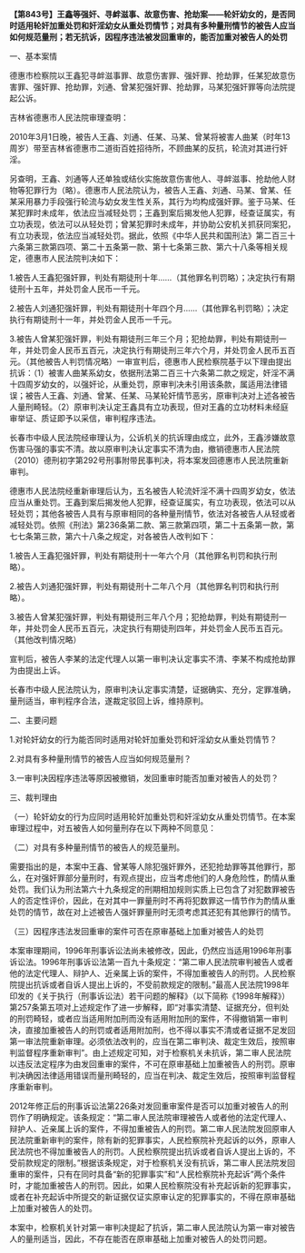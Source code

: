 **【第843号】王鑫等强奸、寻衅滋事、故意伤害、抢劫案——轮奸幼女的，是否同时适用轮奸加重处罚和奸淫幼女从重处罚情节；对具有多种量刑情节的被告人应当如何规范量刑；若无抗诉，因程序违法被发回重审的，能否加重对被告人的处罚**

一、基本案情

德惠市检察院以王鑫犯寻衅滋事罪、故意伤害罪、强奸罪、抢劫罪，任某犯故意伤害罪、强奸罪、抢劫罪，刘通、曾某犯强奸罪、抢劫罪，马某犯强奸罪等向法院提起公诉。

吉林省德惠市人民法院审理查明：

2010年3月1日晚，被告人王鑫、刘通、任某、马某、曾某将被害人曲某（时年13周岁）带至吉林省德惠市二道街百姓招待所，不顾曲某的反抗，轮流对其进行奸淫。

另查明，王鑫、刘通等人还单独或结伙实施故意伤害他人、寻衅滋事、抢劫他人财物等犯罪行为（略）。德惠市人民法院认为，被告人王鑫、刘通、马某、曾某、任某采用暴力手段强行轮流与幼女发生性关系，其行为均构成强奸罪。鉴于马某、任某犯罪时未成年，依法应当减轻处罚；王鑫到案后揭发他人犯罪，经查证属实，有立功表现，依法可以从轻处罚；曾某犯罪时未成年，并协助公安机关抓获同案犯，有立功表现，依法应当减轻处罚。据此，依照《中华人民共和国刑法》第二百三十六条第三款第四项、第二十五条第一款、第十七条第三款、第六十八条等相关规定，德惠市人民法院判决如下：

1.被告人王鑫犯强奸罪，判处有期徒刑十年……（其他罪名判罚略）；决定执行有期徒刑十五年，并处罚金人民币一千元。

2.被告人刘通犯强奸罪，判处有期徒刑十年四个月……（其他罪名判罚略）；决定执行有期徒刑十一年，并处罚金人民币一千元。

3.被告人曾某犯强奸罪，判处有期徒刑三年三个月；犯抢劫罪，判处有期徒刑一年，并处罚金人民币五百元，决定执行有期徒刑三年六个月，并处罚金人民币五百元。（其他被告人判罚情况略）一审宣判后，德惠市人民检察院基于以下理由提出抗诉：（1）被害人曲某系幼女，依据刑法第二百三十六条第二款之规定，奸淫不满十四周岁幼女的，以强奸论，从重处罚，原审判决未引用该条款，属适用法律错误；被告人王鑫、刘通、曾某、任某、马某轮奸情节恶劣，原审判决对上述各被告人量刑畸轻。（2）原审判决认定王鑫具有立功表现，但对王鑫的立功材料未经庭审举证、质证即予以采信，审判程序违法。

长春市中级人民法院经审理认为，公诉机关的抗诉理由成立，此外，王鑫涉嫌故意伤害马强的事实不清。故以原审判决认定事实不清为由，撤销德惠市人民法院（2010）德刑初字第292号刑事附带民事判决，将本案发回德惠市人民法院重新审判。

德惠市人民法院经重新审理后认为，五名被告人轮流奸淫不满十四周岁幼女，依法应当从重处罚。王鑫到案后揭发他人犯罪，经查证属实，有立功表现，依法可以从轻处罚；其他各被告人具有与原审相同的各种量刑情节，依法对各被告人从轻或者减轻处罚。依照《刑法》第236条第二款、第三款第四项，第二十五条第一款，第七七条第三款，第六十八条之规定，对各被告人改判如下：

1.被告人王鑫犯强奸罪，判处有期徒刑十一年六个月（其他罪名判罚和执行刑略）。

2.被告人刘通犯强奸罪，判处有期徒刑十二年八个月（其他罪名判罚和执行刑略）。

3.被告人曾某犯强奸罪，判处有期徒刑三年八个月；犯抢劫罪，判处有期徒刑一年，并处罚金人民币五百元，决定执行有期徒刑四年，并处罚金人民币五百元。（其他改判情况略）

宣判后，被告人李某的法定代理人以第一审判决认定事实不清、李某不构成抢劫罪为由提出上诉。

长春市中级人民法院认为，原审判决认定事实清楚，证据确实、充分，定罪准确，量刑适当，审判程序合法，遂裁定驳回上诉，维持原判。

二、主要问题

1.对轮奸幼女的行为能否同时适用对轮奸加重处罚和奸淫幼女从重处罚情节？

2.对具有多种量刑情节的被告人应当如何规范量刑？

3.一审判决因程序违法等原因被撤销，发回重审时能否加重对被告人的处罚？

三、裁判理由

（一）轮奸幼女的行为应同时适用轮奸加重处罚和奸淫幼女从重处罚情节。在本案审理过程中，对五被告人如何量刑存在以下两种不同意见：

（二）对具有多种量刑情节的被告人的规范量刑。

需要指出的是，本案中王鑫、曾某等人除犯强奸罪外，还犯抢劫罪等其他罪行，那么，在对强奸罪部分量刑时，有观点提出，应当考虑他们的人身危险性，酌情从重处罚。我们认为刑法第六十九条规定的刑期相加规则实质上已包含了对犯数罪被告人的否定性评价，因此，在对其中一罪量刑时不再将犯数罪这一情节作为酌情从重处罚的情节，故在对上述被告人强奸罪量刑时无须考虑其还犯有其他罪行的情节。

（三）因程序违法发回重审的案件可否在原审基础上加重对被告人的处罚

本案审理期间，1996年刑事诉讼法尚未被修改，因此，仍然应当适用1996年刑事诉讼法。1996年刑事诉讼法第一百九十条规定：“第二审人民法院审判被告人或者他的法定代理人、辩护人、近亲属上诉的案件，不得加重被告人的刑罚。人民检察院提出抗诉或者自诉人提出上诉的，不受前款规定的限制。”最高人民法院1998年印发的《关于执行（刑事诉讼法）若干问题的解释》（以下简称《1998年解释》）第257条第五项对上述规定作了进一步解释，即“对事实清楚、证据充分，但判处的刑罚畸轻，或者应当适用附加刑而没有适用附加刑的案件，不得撤销第一审判决，直接加重被告人的刑罚或者适用附加刑，也不得以事实不清或者证据不足发回第一审法院重新审理。必须依法改判的，应当在第二审判决、裁定生效后，按照审判监督程序重新审判”。由上述规定可知，对于检察机关未抗诉，第二审人民法院以违反法定程序为由发回重审的案件，不可在原审基础上加重被告人的刑罚。原审判决确因法律适用错误而量刑畸轻的，应当在判决、裁定生效后，按照审判监督程序重新审判。

2012年修正后的刑事诉讼法第226条对发回重审案件是否可以加重对被告人的刑罚作了明确规定。该条规定：“第二审人民法院审理被告人或者他的法定代理人、辩护人、近亲属上诉的案件，不得加重被告人的刑罚。第二审人民法院发回原审人民法院重新审判的案件，除有新的犯罪事实，人民检察院补充起诉的以外，原审人民法院也不得加重被告人的刑罚。人民检察院提出抗诉或者自诉人提出上诉的，不受前款规定的限制。”根据该条规定，对于检察机关没有抗诉，第二审人民法院发回重审的案件，只有在同时具备“新的犯罪事实”和“人民检察院补充起诉”两个条件时，才能加重被告人的刑罚。因此，如果人民检察院没有补充起诉新的犯罪事实，或者在补充起诉中所提交的新证据仅证实原审认定的犯罪事实的，不得在原审基础上加重对被告人的处罚。

本案中，检察机关针对第一审判决提起了抗诉，第二审人民法院认为第一审对被告人的量刑适当，因此，不存在能否在原审基础上加重对被告人的处罚问题。